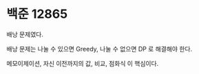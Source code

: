 # 백준 12865

배낭 문제였다.  

배낭 문제는 나눌 수 있으면 Greedy, 나눌 수 없으면 DP 로 해결해야 한다.

메모이제이션, 자신 이전까지의 값, 비교, 점화식 이 핵심이다.